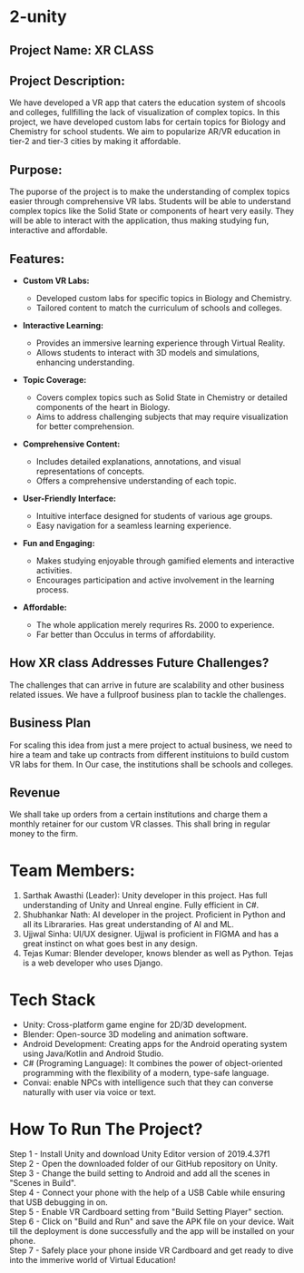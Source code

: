 # 2-unity

## Project Name: XR CLASS

## Project Description: 
We have developed a VR app that caters the education system of shcools and colleges, fullfilling the lack of visualization of complex topics. In this project, we have developed custom labs for certain topics for Biology and Chemistry for school students. We aim to popularize AR/VR education in tier-2 and tier-3 cities by making it affordable.

## Purpose: 
The puporse of the project is to make the understanding of complex topics easier through comprehensive VR labs. Students will be able to understand complex topics like the Solid State or components of heart very easily. They will be able to interact with the application, thus making studying fun, interactive and affordable.

## Features:

- **Custom VR Labs:**
  - Developed custom labs for specific topics in Biology and Chemistry.
  - Tailored content to match the curriculum of schools and colleges.

- **Interactive Learning:**
  - Provides an immersive learning experience through Virtual Reality.
  - Allows students to interact with 3D models and simulations, enhancing understanding.

- **Topic Coverage:**
  - Covers complex topics such as Solid State in Chemistry or detailed components of the heart in Biology.
  - Aims to address challenging subjects that may require visualization for better comprehension.

- **Comprehensive Content:**
  - Includes detailed explanations, annotations, and visual representations of concepts.
  - Offers a comprehensive understanding of each topic.

- **User-Friendly Interface:**
  - Intuitive interface designed for students of various age groups.
  - Easy navigation for a seamless learning experience.

- **Fun and Engaging:**
  - Makes studying enjoyable through gamified elements and interactive activities.
  - Encourages participation and active involvement in the learning process.

- **Affordable:**
  - The whole application merely requrires Rs. 2000 to experience.
  - Far better than Occulus in terms of affordability.

## How XR class Addresses Future Challenges?
The challenges that can arrive in future are scalability and other business related issues. We have a fullproof business plan to tackle the challenges.

## Business Plan
For scaling this idea from just a mere project to actual business, we need to hire a team and take up contracts from different instituions to build custom VR labs for them. In Our case, the institutions shall be schools and colleges. 

## Revenue
We shall take up orders from a certain institutions and charge them a monthly retainer for our custom VR classes. This shall bring in regular money to the firm.

# Team Members:
1. Sarthak Awasthi (Leader): Unity developer in this project. Has full understanding of Unity and Unreal engine. Fully efficient in C#.
2. Shubhankar Nath: AI developer in the project. Proficient in Python and all its Librararies. Has great understanding of AI and ML.
3. Ujjwal Sinha: UI/UX designer. Ujjwal is proficient in FIGMA and has a great instinct on what goes best in any design.
4. Tejas Kumar: Blender developer, knows blender as well as Python. Tejas is a web developer who uses Django.

# Tech Stack
- Unity: Cross-platform game engine for 2D/3D development.
- Blender: Open-source 3D modeling and animation software.
- Android Development: Creating apps for the Android operating system using Java/Kotlin and Android Studio.
- C# (Programing Language): It combines the power of object-oriented programming with the flexibility of a modern, type-safe language.
- Convai: enable NPCs with intelligence such that they can converse naturally with user via voice or text.

# How To Run The Project?
Step 1 - Install Unity and download Unity Editor version of 2019.4.37f1<br />
Step 2 - Open the downloaded folder of our GitHub repository on Unity.<br />
Step 3 - Change the build setting to Android and add all the scenes in "Scenes in Build".<br />
Step 4 - Connect your phone with the help of a USB Cable while ensuring that USB debugging in on.<br />
Step 5 - Enable VR Cardboard setting from "Build Setting Player" section.<br />
Step 6 - Click on "Build and Run" and save the APK file on your device. Wait till the deployment is done successfully and the app will be installed on your phone.<br />
Step 7 - Safely place your phone inside VR Cardboard and get ready to dive into the immerive world of Virtual Education!<br />
